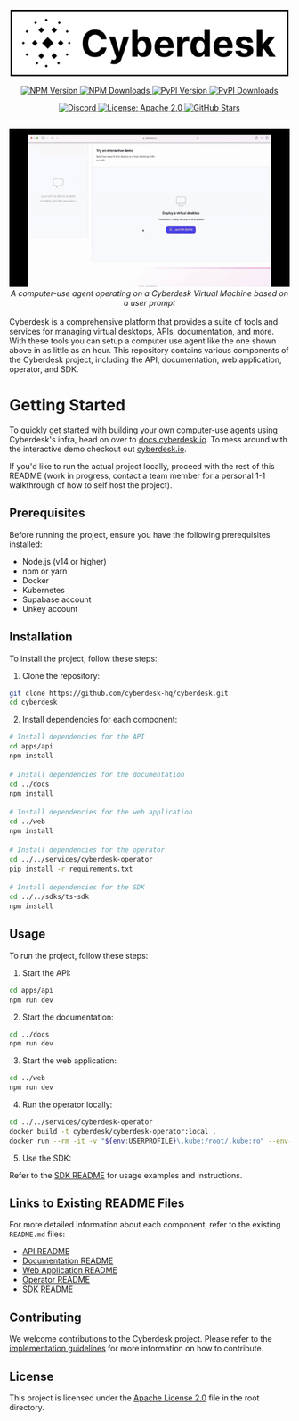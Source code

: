 <p align="center">
  <img src="assets/cyberdesk-logo-with-text.png" alt="Cyberdesk Logo with Text" width="500" />
</p>

<p align="center">
  <!-- NPM Version -->
  <a href="https://www.npmjs.com/package/cyberdesk">
    <img src="https://img.shields.io/npm/v/cyberdesk?color=cb3837&logo=npm" alt="NPM Version" />
  </a>
  <!-- NPM Downloads -->
  <a href="https://www.npmjs.com/package/cyberdesk">
    <img src="https://img.shields.io/npm/dw/cyberdesk?color=cb3837&logo=npm" alt="NPM Downloads" />
  </a>
  <!-- PyPI Version -->
  <a href="https://pypi.org/project/cyberdesk/">
    <img src="https://img.shields.io/pypi/v/cyberdesk?color=3776ab&logo=pypi" alt="PyPI Version" />
  </a>
  <!-- PyPI Downloads -->
  <a href="https://pypi.org/project/cyberdesk/">
    <img src="https://img.shields.io/pypi/dw/cyberdesk?color=3776ab&logo=pypi" alt="PyPI Downloads" />
  </a>
</p>
<p align="center">
  <!-- Discord -->
  <a href="https://discord.gg/ws5ddx5yZ8">
    <img src="https://img.shields.io/discord/1228348939648004096?label=discord&logo=discord&color=5865F2" alt="Discord" />
  </a>
  <!-- License -->
  <a href="LICENSE">
    <img src="https://img.shields.io/badge/license-Apache%202.0-blue.svg" alt="License: Apache 2.0" />
  </a>
  <!-- GitHub Stars (optional) -->
  <a href="https://github.com/cyberdesk-hq/cyberdesk">
    <img src="https://img.shields.io/github/stars/cyberdesk-hq/cyberdesk?style=social" alt="GitHub Stars" />
  </a>
</p>

<div align="center">
  <img src="assets/QuickDemo.gif" alt="Cyberdesk Demo GIF" style="max-width:100%; height:auto; margin-top: 16px;" />
  <div><i>A computer-use agent operating on a Cyberdesk Virtual Machine based on a user prompt</i></div>
</div>

<br>
Cyberdesk is a comprehensive platform that provides a suite of tools and services for managing virtual desktops, APIs, documentation, and more. With these tools you can setup a computer use agent like the one shown above in as little as an hour. This repository contains various components of the Cyberdesk project, including the API, documentation, web application, operator, and SDK.
<br>

# Getting Started

To quickly get started with building your own computer-use agents using Cyberdesk's infra, head on over to [docs.cyberdesk.io](https://docs.cyberdesk.io/docs/quickstart). To mess around with the interactive demo checkout out [cyberdesk.io](https://www.cyberdesk.io).

If you'd like to run the actual project locally, proceed with the rest of this README (work in progress, contact a team member for a personal 1-1 walkthrough of how to self host the project).

## Prerequisites

Before running the project, ensure you have the following prerequisites installed:

- Node.js (v14 or higher)
- npm or yarn
- Docker
- Kubernetes
- Supabase account
- Unkey account

## Installation

To install the project, follow these steps:

1. Clone the repository:

```bash
git clone https://github.com/cyberdesk-hq/cyberdesk.git
cd cyberdesk
```

2. Install dependencies for each component:

```bash
# Install dependencies for the API
cd apps/api
npm install

# Install dependencies for the documentation
cd ../docs
npm install

# Install dependencies for the web application
cd ../web
npm install

# Install dependencies for the operator
cd ../../services/cyberdesk-operator
pip install -r requirements.txt

# Install dependencies for the SDK
cd ../../sdks/ts-sdk
npm install
```

## Usage

To run the project, follow these steps:

1. Start the API:

```bash
cd apps/api
npm run dev
```

2. Start the documentation:

```bash
cd ../docs
npm run dev
```

3. Start the web application:

```bash
cd ../web
npm run dev
```

4. Run the operator locally:

```bash
cd ../../services/cyberdesk-operator
docker build -t cyberdesk/cyberdesk-operator:local .
docker run --rm -it -v "${env:USERPROFILE}\.kube:/root/.kube:ro" --env-file ./.env cyberdesk/cyberdesk-operator:local
```

5. Use the SDK:

Refer to the [SDK README](sdks/ts-sdk/README.md) for usage examples and instructions.

## Links to Existing README Files

For more detailed information about each component, refer to the existing `README.md` files:

- [API README](apps/api/README.md)
- [Documentation README](apps/docs/README.md)
- [Web Application README](apps/web/README.md)
- [Operator README](services/cyberdesk-operator/README.md)
- [SDK README](sdks/ts-sdk/README.md)

## Contributing

We welcome contributions to the Cyberdesk project. Please refer to the [implementation guidelines](services/cyberdesk-operator/checklist.md) for more information on how to contribute.

## License

This project is licensed under the [Apache License 2.0](LICENSE) file in the root directory.
